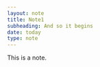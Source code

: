 ```yaml
---
layout: note
title: Note1
subheading: And so it begins
date: today
type: note
---
```

This is a note.
